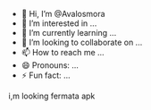 - 👋 Hi, I’m @Avalosmora
- 👀 I’m interested in ...
- 🌱 I’m currently learning ...
- 💞️ I’m looking to collaborate on ...
- 📫 How to reach me ...
- 😄 Pronouns: ...
- ⚡ Fun fact: ...

<!---
Avalosmora/Avalosmora is a ✨ special ✨ repository because its `README.md` (this file) appears on your GitHub profile.
You can click the Preview link to take a look at your changes.
--->
i,m looking fermata apk
